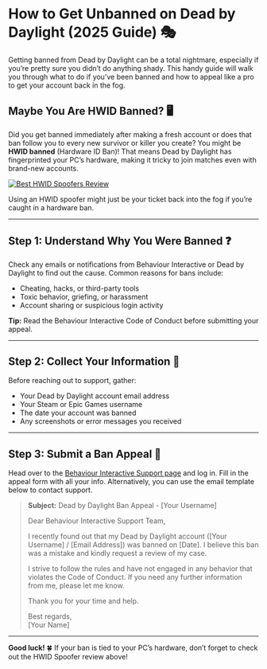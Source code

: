 # How to Get Unbanned on Dead by Daylight (2025 Guide) 🎭

Getting banned from Dead by Daylight can be a total nightmare, especially if you’re pretty sure you didn’t do anything shady. This handy guide will walk you through what to do if you’ve been banned and how to appeal like a pro to get your account back in the fog.

## Maybe You Are HWID Banned? 🖥️

Did you get banned immediately after making a fresh account or does that ban follow you to every new survivor or killer you create? You might be **HWID banned** (Hardware ID Ban)! That means Dead by Daylight has fingerprinted your PC’s hardware, making it tricky to join matches even with brand-new accounts.

[![Best HWID Spoofers Review](https://img.shields.io/badge/Best%20HWID%20Spoofers-Read%20Review-brightgreen?style=for-the-badge&logo=origin)](https://hwid-spoofer.mystrikingly.com/)

Using an HWID spoofer might just be your ticket back into the fog if you’re caught in a hardware ban.

---

## Step 1: Understand Why You Were Banned ❓

Check any emails or notifications from Behaviour Interactive or Dead by Daylight to find out the cause. Common reasons for bans include:
- Cheating, hacks, or third-party tools  
- Toxic behavior, griefing, or harassment  
- Account sharing or suspicious login activity  

**Tip:** Read the Behaviour Interactive Code of Conduct before submitting your appeal.

---

## Step 2: Collect Your Information 📝

Before reaching out to support, gather:
- Your Dead by Daylight account email address  
- Your Steam or Epic Games username  
- The date your account was banned  
- Any screenshots or error messages you received  

---

## Step 3: Submit a Ban Appeal 📧

Head over to the [Behaviour Interactive Support page](https://support.deadbydaylight.com/hc/en-us/requests/new) and log in. Fill in the appeal form with all your info. Alternatively, you can use the email template below to contact support.

> **Subject:** Dead by Daylight Ban Appeal - [Your Username]  
>  
> Dear Behaviour Interactive Support Team,  
>  
> I recently found out that my Dead by Daylight account ([Your Username] / [Email Address]) was banned on [Date]. I believe this ban was a mistake and kindly request a review of my case.  
>  
> I strive to follow the rules and have not engaged in any behavior that violates the Code of Conduct. If you need any further information from me, please let me know.  
>  
> Thank you for your time and help.  
>  
> Best regards,  
> [Your Name]

---

**Good luck!** 🍀 If your ban is tied to your PC’s hardware, don’t forget to check out the HWID Spoofer review above!